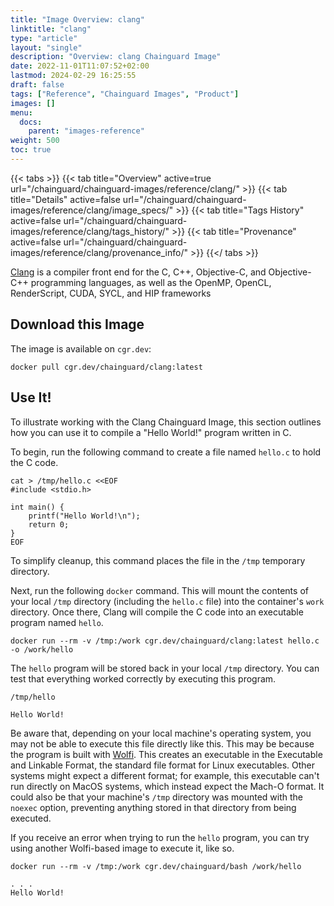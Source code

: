 ```yaml
---
title: "Image Overview: clang"
linktitle: "clang"
type: "article"
layout: "single"
description: "Overview: clang Chainguard Image"
date: 2022-11-01T11:07:52+02:00
lastmod: 2024-02-29 16:25:55
draft: false
tags: ["Reference", "Chainguard Images", "Product"]
images: []
menu: 
  docs: 
    parent: "images-reference"
weight: 500
toc: true
---
```


{{< tabs >}}
{{< tab title="Overview" active=true url="/chainguard/chainguard-images/reference/clang/" >}}
{{< tab title="Details" active=false url="/chainguard/chainguard-images/reference/clang/image_specs/" >}}
{{< tab title="Tags History" active=false url="/chainguard/chainguard-images/reference/clang/tags_history/" >}}
{{< tab title="Provenance" active=false url="/chainguard/chainguard-images/reference/clang/provenance_info/" >}}
{{</ tabs >}}



<!--overview:start-->
[Clang](https://clang.llvm.org) is a compiler front end for the C, C++, Objective-C, and Objective-C++ programming languages, as well as the OpenMP, OpenCL, RenderScript, CUDA, SYCL, and HIP frameworks
<!--overview:end-->

<!--getting:start-->
## Download this Image
The image is available on `cgr.dev`:

```
docker pull cgr.dev/chainguard/clang:latest
```
<!--getting:end-->

<!--body:start-->


## Use It!

To illustrate working with the Clang Chainguard Image, this section outlines how you can use it to compile a "Hello World!" program written in C. 

To begin, run the following command to create a file named `hello.c` to hold the C code.

```shell
cat > /tmp/hello.c <<EOF
#include <stdio.h>

int main() {
    printf("Hello World!\n");
    return 0;
}
EOF
```

To simplify cleanup, this command places the file in the `/tmp` temporary directory. 

Next, run the following `docker` command. This will mount the contents of your local `/tmp` directory (including the `hello.c` file) into the container's `work` directory. Once there, Clang will compile the C code into an executable program named `hello`.

```shell
docker run --rm -v /tmp:/work cgr.dev/chainguard/clang:latest hello.c -o /work/hello
```

The `hello` program will be stored back in your local `/tmp` directory. You can test that everything worked correctly by executing this program.

```shell
/tmp/hello
```
```
Hello World!
```

Be aware that, depending on your local machine's operating system, you may not be able to execute this file directly like this. This may be because the program is built with [Wolfi](https://edu.chainguard.dev/open-source/wolfi/overview/). This creates an executable in the Executable and Linkable Format, the standard file format for Linux executables. Other systems might expect a different format; for example, this executable can't run directly on MacOS systems, which instead expect the Mach-O format. It could also be that your machine's `/tmp` directory was mounted with the `noexec` option, preventing anything stored in that directory from being executed.

If you receive an error when trying to run the `hello` program, you can try using another Wolfi-based image to execute it, like so. 

```shell
docker run --rm -v /tmp:/work cgr.dev/chainguard/bash /work/hello
```
```
. . .
Hello World!
```
<!--body:end-->


